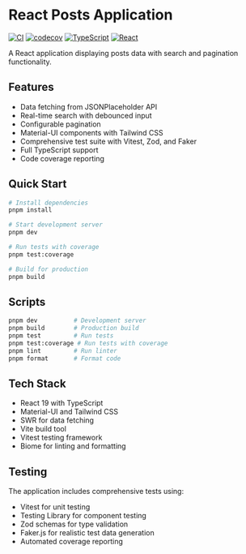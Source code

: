# React Posts Application

[![CI](https://github.com/USER/REPO/workflows/CI/badge.svg)](https://github.com/USER/REPO/actions)
[![codecov](https://codecov.io/gh/USER/REPO/branch/main/graph/badge.svg)](https://codecov.io/gh/USER/REPO)
[![TypeScript](https://img.shields.io/badge/TypeScript-007ACC?style=flat&logo=typescript&logoColor=white)](https://typescriptlang.org/)
[![React](https://img.shields.io/badge/React-20232A?style=flat&logo=react&logoColor=61DAFB)](https://reactjs.org/)

A React application displaying posts data with search and pagination functionality.

## Features

- Data fetching from JSONPlaceholder API
- Real-time search with debounced input
- Configurable pagination
- Material-UI components with Tailwind CSS
- Comprehensive test suite with Vitest, Zod, and Faker
- Full TypeScript support
- Code coverage reporting

## Quick Start

```bash
# Install dependencies
pnpm install

# Start development server
pnpm dev

# Run tests with coverage
pnpm test:coverage

# Build for production
pnpm build
```

## Scripts

```bash
pnpm dev          # Development server
pnpm build        # Production build
pnpm test         # Run tests
pnpm test:coverage # Run tests with coverage
pnpm lint         # Run linter
pnpm format       # Format code
```

## Tech Stack

- React 19 with TypeScript
- Material-UI and Tailwind CSS
- SWR for data fetching
- Vite build tool
- Vitest testing framework
- Biome for linting and formatting

## Testing

The application includes comprehensive tests using:

- Vitest for unit testing
- Testing Library for component testing
- Zod schemas for type validation
- Faker.js for realistic test data generation
- Automated coverage reporting